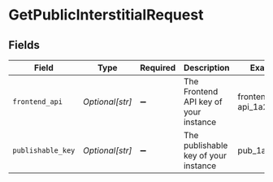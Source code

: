 # GetPublicInterstitialRequest


## Fields

| Field                                 | Type                                  | Required                              | Description                           | Example                               |
| ------------------------------------- | ------------------------------------- | ------------------------------------- | ------------------------------------- | ------------------------------------- |
| `frontend_api`                        | *Optional[str]*                       | :heavy_minus_sign:                    | The Frontend API key of your instance | frontend-api_1a2b3c4d                 |
| `publishable_key`                     | *Optional[str]*                       | :heavy_minus_sign:                    | The publishable key of your instance  | pub_1a2b3c4d                          |